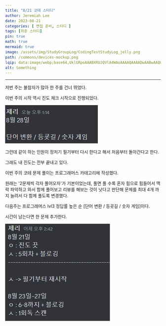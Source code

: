 ```yaml
---
title: "8/21 코테 스터디"
author: Jeremiah Lee
date: 2023-08-21
categories: [ 면접 준비, 스터디 ]
tags: [취준 스터디]
pin: true
math: true
mermaid: true
image: /assets/img/StudyGroupLog/CodingTestStudyLog_jelly.png
path: /commons/devices-mockup.png
lqip: data:image/webp;base64,UklGRpoAAABXRUJQVlA4WAoAAAAQAAAADwAABwAAQUxQSDIAAAARL0AmbZurmr57yyIiqE8oiG0bejIYEQTgqiDA9vqnsUSI6H+oAERp2HZ65qP/VIAWAFZQOCBCAAAA8AEAnQEqEAAIAAVAfCWkAALp8sF8rgRgAP7o9FDvMCkMde9PK7euH5M1m6VWoDXf2FkP3BqV0ZYbO6NA/VFIAAAA
alt: Something
---
```

***

저번 주는 불참자가 많아 한 주를 건너 뛰었다.


이번 주의 시작 역시 진도 체크 시작으로 진행되었다.

![](/assets/img/StudyGroupLog/8-21-codingTestStudyPic1.png)


그런데 같이 하는 인원이 정처기 필기부터 다시 한다고 해서 처음부터 돌아간다고 한다.

그래도 내 진도는 전부 끝내고 있다.



이번 주의 코테 문제 풀이는 프로그래머스 카테고리에 작성했다.

원래는 '2문제씩 각자 풀어오자'가 기본이었는데, 풀면 풀 수록 혼자 힘으로 힘들어서 맥락 파악하고 와서 함께 풀어보고 리뷰를 해보는 것이 낫다고 판단해 문제를 최대 4개 까지 늘려서 다 함께 풀도록 변경했다.


다음주는 프로그래머스 lvl3 정답률 높은 순 [단어 변환 / 등굣길 / 숫자 게임]이다.

시간이 남는다면 한 문제 추가한다.


![](/assets/img/StudyGroupLog/8-21-codingTestStudyPic2.png)
